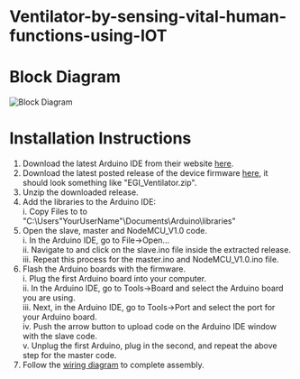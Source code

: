 
# Ventilator-by-sensing-vital-human-functions-using-IOT


# Block Diagram

![Block Diagram](https://github.com/AbdelrahmanSalemQotb/Ventilator-by-sensing-vital-human-functions/blob/Main/Block%20Diagram/Block%20Diagram.png)

# Installation Instructions

1. Download the latest Arduino IDE from their website [here](https://www.arduino.cc/en/software).
2. Download the latest posted release of the device firmware [here](https://github.com/AbdelrahmanSalemQotb/Ventilator-by-sensing-vital-human-functions/releases), it should look something like "EGI_Ventilator.zip".
3. Unzip the downloaded release.
4. Add the libraries to the Arduino IDE:\
       i. Copy Files to to "C:\Users\"YourUserName"\Documents\Arduino\libraries"
5. Open the slave, master and NodeMCU_V1.0 code.\
       i. In the Arduino IDE, go to File->Open...\
      ii. Navigate to and click on the slave.ino file inside the extracted release.\
     iii. Repeat this process for the master.ino and NodeMCU_V1.0.ino file.
6. Flash the Arduino boards with the firmware.\
       i. Plug the first Arduino board into your computer.\
      ii. In the Arduino IDE, go to Tools->Board and select the Arduino board you are using.\
     iii. Next, in the Arduino IDE, go to Tools->Port and select the port for your Arduino board.\
      iv. Push the arrow button to upload code on the Arduino IDE window with the slave code.\
       v. Unplug the first Arduino, plug in the second, and repeat the above step for the master code.
7. Follow the [wiring diagram](https://github.com/AbdelrahmanSalemQotb/Ventilator-by-sensing-vital-human-functions/blob/Main/Wiring%20Diagram/Wring%20Diagram.png) to complete assembly.
